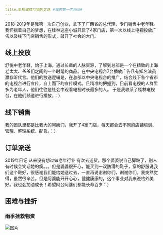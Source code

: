 ```yaml
---
title:影视媒体与销售之路 #我的第一次创业# 
---
```


2018-2019年是我第一次自己创业，拿下了广西省的总代理，专门销售中老年鞋。我怀揣着自己的梦想，在桂林这座小城开启了4家门店，第一次以线上电视投放广告以及线下门店销售的形式，敲开了社会的大门。

## 线上投放 
  舒悦中老年鞋，始于上海，通过长辈的人脉资源，了解到总部是一个在精致的上海老太太、爷爷们之间的一个时髦的商品。在中央电视台7台播放广告且有知名演员濮存昕代言。他们的放送逻辑是，在总部以中央电视台的推广，结合线下各个省市的电视台进行宣传，自上而下的宣传模式。且精准的把握到，目前看电视的人群里多为老年人，他们往往是社会中观看电视时长最多的人。
  于是我联系了桂林电视台，在他们频道进行播放。：）

## 线下销售
  我的团队里都是比我大的阿姨们，我开了4家门店，每天都会去不同的店铺培训、管理、整理系统、配货。：）
  
## 订单派送
2019年日记
从来没有想过做老年行业
有次去送货，那个婆婆说自己脚跛了，别人有时候会笑话她的瘸。。。但是婆婆很开心，能买到一双防滑的鞋子，穿的舒服说我们这个鞋好，很感谢我们能给她送过去，一直再说谢谢你们，谢谢你们。我突然觉得，虽然很辛苦，但是阿婆能开开心心，健健康康的，这个事业对我来说格外美好。我也会加油成长！希望阿公阿婆们都能长命百岁：）
## 困难与挫折
### 雨季拯救物资


![图片](/11111.jpg)
